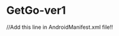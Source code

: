 # GetGo-ver1

//Add this line in AndroidManifest.xml file!!
<uses-permission android:name="android.permission.INTERNET"/>
